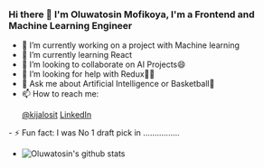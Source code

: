 ### Hi there 👋 I'm Oluwatosin Mofikoya, I'm a Frontend and Machine Learning Engineer


- 🔭 I’m currently working on a project with Machine learning
- 🌱 I’m currently learning React
- 👯 I’m looking to collaborate on AI Projects😄
- 🤔 I’m looking for help with Redux😬🥴
- 💬 Ask me about Artificial Intelligence or Basketball🏀
- 📫 How to reach me: <p>
  <a href="https://twitter.com/kijalosit">@kijalosit</a>
  <a href="https://www.linkedin.com/in/oluwatosin-mofikoya-439a1a179/">LinkedIn</a>
</p>
- ⚡ Fun fact: I was No 1 draft pick in ................

- ![Oluwatosin's github stats](https://github-readme-stats.vercel.app/api?username=oluwatosin-ctrl&show_icons=true&theme=radical)


<!--

- [![Top Langs](https://github-readme-stats.vercel.app/api/top-langs/?username=oluwatosin-ctrl&layout=compact)](https://github.com/oluwatosin-ctrl/github-readme-stats)
**oluwatosin-ctrl/oluwatosin-ctrl** is a ✨ _special_ ✨ repository because its `README.md` (this file) appears on your GitHub profile.

Here are some ideas to get you started:

- 🔭 I’m currently working on a project with tensorflow
- 🌱 I’m currently learning java databases (SQL)
- 👯 I’m looking to collaborate on AI Projects😄
- 🤔 I’m looking for help with 
- 💬 Ask me about Artificial Intelligence
- 📫 How to reach me: Twitter @kijalosit
- 😄 Pronouns: ...
- ⚡ Fun fact: 
-->
